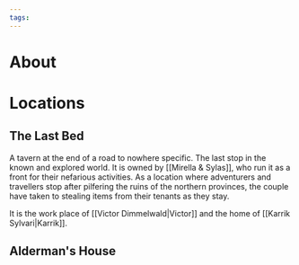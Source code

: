 ```yaml
---
tags:
---
```

# About
# Locations
## The Last Bed
A tavern at the end of a road to nowhere specific. The last stop in the known and explored world. It is owned by [[Mirella & Sylas]], who run it as a front for their nefarious activities. As a location where adventurers and travellers stop after pilfering the ruins of the northern provinces, the couple have taken to stealing items from their tenants as they stay.

It is the work place of [[Victor Dimmelwald|Victor]] and the home of [[Karrik Sylvari|Karrik]].
## Alderman's House

